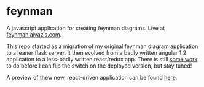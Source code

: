 # feynman
A javascript application for creating feynman diagrams. Live at [feynman.aivazis.com](http://feynman.aivazis.com).

This repo started as a migration of my [original](https://github.com/AlecAivazis/feynman-old) feynman diagram 
application to a leaner flask server. It then evolved from a badly written angular 1.2 application to a less-badly
written react/redux app. There is still [some work](https://github.com/AlecAivazis/feynman/projects/1) to do before I can flip the switch on the deployed version, but stay tuned!

A preview of thew new, react-driven application can be found [here](https://warrior-tortoise-70216.netlify.com/).
